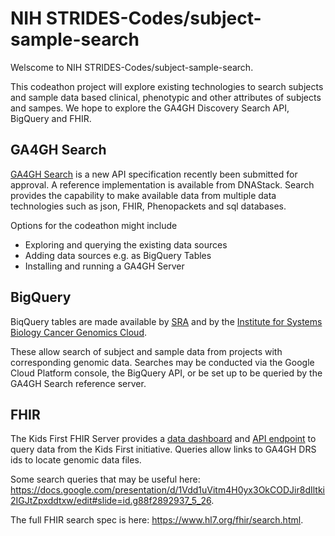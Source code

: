 # NIH STRIDES-Codes/subject-sample-search



Welscome to NIH STRIDES-Codes/subject-sample-search.

This codeathon project will explore existing technologies to search subjects and sample data based clinical, phenotypic and other attributes of subjects and sampes. We hope to explore the GA4GH Discovery Search API, BigQuery and FHIR.

## GA4GH Search

[GA4GH Search](https://github.com/ga4gh-discovery/ga4gh-search) is a new API specification recently been submitted for approval. A reference implementation is available from DNAStack. Search provides the capability to make available data from multiple data technologies such as json, FHIR, Phenopackets and sql databases. 

Options for the codeathon might include

- Exploring and querying the existing data sources
- Adding data sources e.g. as BigQuery Tables
- Installing and running a GA4GH Server

## BigQuery

BiqQuery tables are made available by [SRA](https://www.ncbi.nlm.nih.gov/sra/docs/sra-bigquery-examples/) and by the [Institute for Systems Biology Cancer Genomics Cloud](https://isb-cancer-genomics-cloud.readthedocs.io/en/latest/sections/BigQuery.html).

These allow search of subject and sample data from projects with corresponding genomic data. Searches may be conducted via the Google Cloud Platform console, the BigQuery API, or be set up to be queried by the GA4GH Search reference server. 

## FHIR

The Kids First FHIR Server provides a [data dashboard](https://ncpi-api-fhir-service-dev.kidsfirstdrc.org/dashboard/) and [API endpoint](https://ncpi-api-fhir-service-dev.kidsfirstdrc.org/) to query data from the Kids First initiative. Queries allow links to GA4GH DRS ids to locate genomic data files.

Some search queries that may be useful here: https://docs.google.com/presentation/d/1Vdd1uVitm4H0yx3OkCODJir8dIltki2IGJtZpxddtxw/edit#slide=id.g88f2892937_5_26. 

The full FHIR search spec is here: https://www.hl7.org/fhir/search.html.